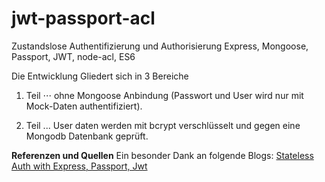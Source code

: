 # jwt-passport-acl

Zustandslose Authentifizierung und Authorisierung 
Express, Mongoose, Passport, JWT, node-acl, ES6 

Die Entwicklung Gliedert sich in 3 Bereiche

1. Teil
⋅⋅⋅ ohne Mongoose Anbindung (Passwort und User wird nur mit Mock-Daten authentifiziert).

2. Teil
... User daten werden mit bcrypt verschlüsselt und gegen eine Mongodb Datenbank geprüft. 



**Referenzen und Quellen**
Ein besonder Dank an folgende Blogs:
[Stateless Auth with Express, Passport, Jwt](https://medium.com/@paul.allies/stateless-auth-with-express-passport-jwt-7a55ffae0a5c)
